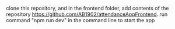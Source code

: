 clone this repository, and in the frontend folder, add contents of the repository https://github.com/AB1902/attendanceAppFrontend.
run command "npm run dev" in the command line to start the app

